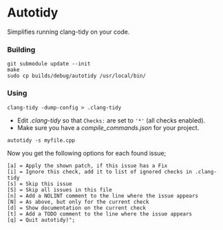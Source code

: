 # Autotidy

Simplifies running clang-tidy on your code.

### Building

```
git submodule update --init
make
sudo cp builds/debug/autotidy /usr/local/bin/
```

### Using

```
clang-tidy -dump-config > .clang-tidy
```
* Edit _.clang-tidy_ so that  `Checks:` are set to `'*'` (all checks enabled).
* Make sure you have a _compile_commands.json_ for your project.

```
autotidy -s myfile.cpp 
```

Now you get the following options for each found issue;
```
[a] = Apply the shown patch, if this issue has a Fix
[i] = Ignore this check, add it to list of ignored checks in .clang-tidy
[s] = Skip this issue
[S] = Skip all issues in this file
[n] = Add a NOLINT comment to the line where the issue appears
[N] = As above, but only for the current check
[d] = Show documentation on the current check
[t] = Add a TODO comment to the line where the issue appears
[q] = Quit autotidy)";
```
